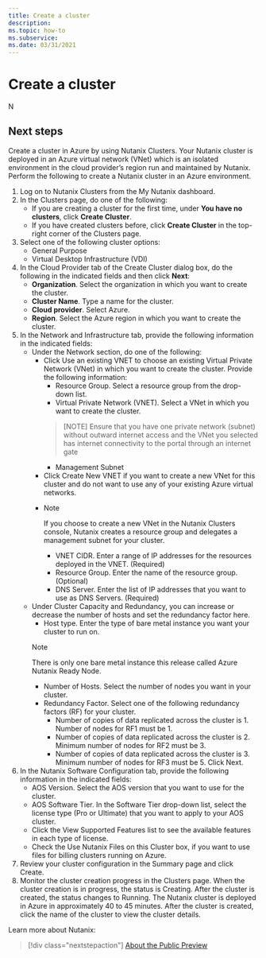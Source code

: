 ```yaml
---
title: Create a cluster
description: 
ms.topic: how-to
ms.subservice:  
ms.date: 03/31/2021
---
```


# Create a cluster

N

## Next steps

Create a cluster in Azure by using Nutanix Clusters. Your Nutanix cluster is deployed in an 
Azure virtual network (VNet) which is an isolated environment in the cloud provider’s region run 
and maintained by Nutanix.
Perform the following to create a Nutanix cluster in an Azure environment.

1. Log on to Nutanix Clusters from the My Nutanix dashboard.
1. In the Clusters page, do one of the following:
    * If you are creating a cluster for the first time, under **You have no clusters**, click 
**Create Cluster**.  
    * If you have created clusters before, click **Create Cluster** in the top-right corner of the Clusters page.
1. Select one of the following cluster options: 
    * General Purpose 
    * Virtual Desktop Infrastructure (VDI)
1. In the Cloud Provider tab of the Create Cluster dialog box, do the following in the 
indicated fields and then click **Next**:
    * **Organization**. Select the organization in which you want to create the cluster.
    * **Cluster Name**. Type a name for the cluster.
    * **Cloud provider**. Select Azure.
    * **Region**. Select the Azure region in which you want to create the cluster.
1. In the Network and Infrastructure tab, provide the following information in the indicated 
fields:
    * Under the Network section, do one of the following:
        * Click Use an existing VNET to choose an existing Virtual Private Network (VNet) in which you want to create the cluster. Provide the following information:
            * Resource Group. Select a resource group from the drop-down list.
            * Virtual Private Network (VNET). Select a VNet in which you want to create the cluster.
            > [NOTE]
            > Ensure that you have one private network (subnet) without outward internet access and the VNet you selected has internet connectivity to the portal through an internet gate
            * Management Subnet
        * Click Create New VNET if you want to create a new VNet for this cluster and do not want to use any of your existing Azure virtual networks.
        * > [!NOTE]
          > If you choose to create a new VNet in the Nutanix Clusters console, Nutanix creates a resource group and delegates a management subnet for your cluster.
            * VNET CIDR. Enter a range of IP addresses for the resources deployed in the VNET. (Required)
            * Resource Group. Enter the name of the resource group. (Optional)
            * DNS Server. Enter the list of IP addresses that you want to use as DNS Servers. (Required)
    * Under Cluster Capacity and Redundancy, you can increase or decrease the number of hosts and set the redundancy factor here.
        * Host type. Enter the type of bare metal instance you want your cluster to run on.
        > [!NOTE] 
        > There is only one bare metal instance this release called Azure Nutanix Ready Node.
        * Number of Hosts. Select the number of nodes you want in your cluster.
        * Redundancy Factor. Select one of the following redundancy factors (RF) for your cluster.
            * Number of copies of data replicated across the cluster is 1. Number of nodes for RF1 must be 1.
            * Number of copies of data replicated across the cluster is 2. Minimum number of nodes for RF2 must be 3.
            * Number of copies of data replicated across the cluster is 3. Minimum number of nodes for RF3 must be 5.
        Click Next.
1. In the Nutanix Software Configuration tab, provide the following information in the 
indicated fields:
    * AOS Version. Select the AOS version that you want to use for the cluster.
    * AOS Software Tier. In the Software Tier drop-down list, select the license type (Pro or Ultimate) that you want to apply to your AOS cluster.
    * Click the View Supported Features list to see the available features in each type of license.
    * Check the Use Nutanix Files on this Cluster box, if you want to use files for billing clusters running on Azure.
1. Review your cluster configuration in the Summary page and click Create.
1. Monitor the cluster creation progress in the Clusters page.
When the cluster creation is in progress, the status is Creating. After the cluster is 
created, the status changes to Running.
The Nutanix cluster is deployed in Azure in approximately 40 to 45 minutes. 
After the cluster is created, click the name of the cluster to view the cluster details.





Learn more about Nutanix:

> [!div class="nextstepaction"]
> [About the Public Preview](about-the-public-preview.md)
